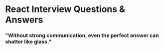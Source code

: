 # React Interview Questions & Answers

### "Without strong communication, even the perfect answer can shatter like glass."



